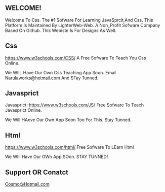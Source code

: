 ## WELCOME!

Welcome To Css. The #1 Sofware For Learning JavaSprcit,And Css.
This Platform Is Maintained By LighterWeb-Web.
A Non_Profit Sofware Company Based On Github.
This Webiste Is For Designs As Well.


## Css
https://www.w3schools.com/CSS/
A Free Sofware To Teach You Css Online.

We WIlL Have Our Own Css Teaching App Soon.
Email Narulaworks@hotmail.com And STay Tunned.


## Javasprict

Javasprict: https://www.w3schools.com/JS/
Free Sofware To Teach Javasprict Online.

We Will HAeve Our Own App Soon Too For This.
Stay Tunned.


## Html

https://www.w3schools.com/html/
Free Sofware To LEarn Html

We WIll Have Our OWn App SOon.
STAY TUNNED!


## Support OR Conatct
Cosmo@Hotmail.com
